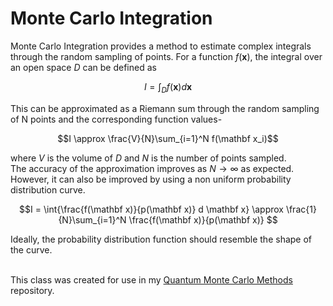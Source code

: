 # Monte Carlo Integration
Monte Carlo Integration provides a method to estimate complex integrals through the random sampling of points. For a function $f(\mathbf x)$, the integral over an open space $D$ can be defined as 
```math
I = \int_D f(\mathbf x) d \mathbf x
```
 This can be approximated as a Riemann sum through the random sampling of N points and the corresponding function values- 
```math
I \approx \frac{V}{N}\sum_{i=1}^N f(\mathbf x_i)
```
 where $V$ is the volume of $D$ and $N$ is the number of points sampled. <br/> 
The accuracy of the approximation improves as $N \to \infty$ as expected. However, it can also be improved by using a non uniform probability distribution curve. 

```math
I = \int{\frac{f(\mathbf x)}{p(\mathbf x)} d \mathbf x} \approx \frac{1}{N}\sum_{i=1}^N \frac{f(\mathbf x)}{p(\mathbf x)} 
```
 Ideally, the probability distribution function should resemble the shape of the curve.

 <br/> This class was created for use in my [Quantum Monte Carlo Methods](https://github.com/lonelyneutrin0/QMC) repository. 
